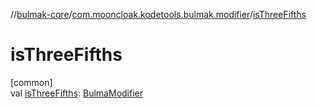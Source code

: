 //[bulmak-core](../../index.md)/[com.mooncloak.kodetools.bulmak.modifier](index.md)/[isThreeFifths](is-three-fifths.md)

# isThreeFifths

[common]\
val [isThreeFifths](is-three-fifths.md): [BulmaModifier](-bulma-modifier/index.md)
